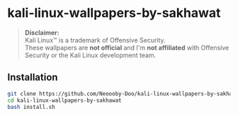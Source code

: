 # kali-linux-wallpapers-by-sakhawat


> **Disclaimer:**  
> Kali Linux™ is a trademark of Offensive Security.  
> These wallpapers are **not official** and I'm **not affiliated** with Offensive Security or the Kali Linux development team.

## Installation

```bash
git clone https://github.com/Neoooby-Doo/kali-linux-wallpapers-by-sakhawat.git
cd kali-linux-wallpapers-by-sakhawat
bash install.sh
```

